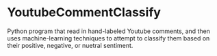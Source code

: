 # YoutubeCommentClassify
Python program that read in hand-labeled Youtube comments, and then uses machine-learning techniques to attempt to classify them based on their positive, negative, or nuetral sentiment.

